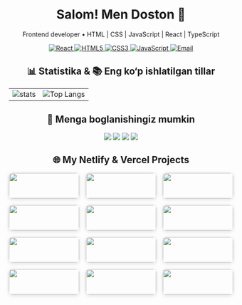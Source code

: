 <h1 align="center">Salom! Men <b>Doston</b> 👋</h1>
<p align="center">Frontend developer • HTML | CSS | JavaScript | React | TypeScript</p>

<!-- Skills Badges -->
<p align="center">
  <a href="https://github.com/dostonadxamov">
    <img src="https://img.shields.io/badge/React-%2320232a.svg?style=for-the-badge&logo=react&logoColor=61DAFB" alt="React"/>
  </a>
  <a href="https://github.com/dostonadxamov">
    <img src="https://img.shields.io/badge/HTML5-%23E34F26.svg?style=for-the-badge&logo=html5&logoColor=ffffff" alt="HTML5"/>
  </a>
  <a href="https://github.com/dostonadxamov">
    <img src="https://img.shields.io/badge/CSS3-%231572B6.svg?style=for-the-badge&logo=css3&logoColor=ffffff" alt="CSS3"/>
  </a>
  <a href="https://github.com/dostonadxamov">
    <img src="https://img.shields.io/badge/JavaScript-%23F7DF1E.svg?style=for-the-badge&logo=javascript&logoColor=000000" alt="JavaScript"/>
  </a>
  <a href="mailto:dostonadxamov222@gmail.com">
    <img src="https://img.shields.io/badge/Email-dostonadxamov222@gmail.com-blue?style=for-the-badge" alt="Email"/>
  </a>
</p>



<!-- GitHub Stats yonma-yon -->
<h2 align="center">📊 Statistika & 📚 Eng ko‘p ishlatilgan tillar</h2>
<table align="center">
  <tr>
    <td align="center">
      <picture>
        <source media="(prefers-color-scheme: dark)" srcset="https://github-readme-stats.vercel.app/api?username=dostonadxamov&show_icons=true"/>
        <img alt="stats" src="https://github-readme-stats.vercel.app/api?username=dostonadxamov&show_icons=true"/>
      </picture>
    </td>
    <td align="center">
      <img alt="Top Langs" src="https://github-readme-stats.vercel.app/api/top-langs/?username=dostonadxamov&layout=compact&theme=radical"/>
    </td>
  </tr>
</table>

<!-- Kontaktlar -->
<h2 align="center">🤝 Menga boglanishingiz  mumkin</h2>
<p align="center">
  <a href="https://t.me/DOSTON_DEVELOPER"><img src="https://img.shields.io/badge/Telegram-2CA5E0?style=for-the-badge&logo=telegram&logoColor=white"/></a>
   <a href="https://t.me/freelancet_ashkent"><img src="https://img.shields.io/badge/Telegram-2CA5E0?style=for-the-badge&logo=telegram&logoColor=white"/></a>
  <a href="https://www.linkedin.com/in/doston-adxamov-47709a320/"><img src="https://img.shields.io/badge/LinkedIn-0A66C2?style=for-the-badge&logo=linkedin&logoColor=white"/></a>
  <a href="mailto:dostonadxamov222@gmail.com"><img src="https://img.shields.io/badge/Email-D14836?style=for-the-badge&logo=gmail&logoColor=white"/></a>
</p>

<h2 align="center">🌐 My Netlify & Vercel Projects</h2>

<div align="center" style="display: grid; grid-template-columns: repeat(3, 1fr); gap: 15px; max-width: 900px; margin: auto;">

  <!-- Mini Store -->
  <div style="border-radius: 8px; overflow: hidden; box-shadow: 0 2px 8px rgba(0,0,0,0.15); text-align:center;">
    <img src="https://i.postimg.cc/GtYB3Cw5/Screenshot-From-2025-08-27-01-38-05.png" width="100%"/>
    <a href="https://spontaneous-tanuki-adb569.netlify.app/" style="display:block; margin:10px 0; text-decoration: none; color: inherit; font-weight:bold;">Mini Store</a>
  </div>

  <!-- Dessert -->
  <div style="border-radius: 8px; overflow: hidden; box-shadow: 0 2px 8px rgba(0,0,0,0.15); text-align:center;">
    <img src="https://i.postimg.cc/ZnFTDKh4/Screenshot-From-2025-08-27-01-46-32.png" width="100%"/>
    <a href="https://velvety-kashata-f00e42.netlify.app/" style="display:block; margin:10px 0; text-decoration: none; color: inherit; font-weight:bold;">Dessert</a>
  </div>

  <!-- Headphones -->
  <div style="border-radius: 8px; overflow: hidden; box-shadow: 0 2px 8px rgba(0,0,0,0.15); text-align:center;">
    <img src="https://i.postimg.cc/2S3Dnx3z/Screenshot-From-2025-08-27-01-48-38.png" width="100%"/>
    <a href="https://zesty-otter-e326f5.netlify.app/" style="display:block; margin:10px 0; text-decoration: none; color: inherit; font-weight:bold;">Headphones</a>
  </div>

  <!-- Region -->
  <div style="border-radius: 8px; overflow: hidden; box-shadow: 0 2px 8px rgba(0,0,0,0.15); text-align:center;">
    <img src="https://i.postimg.cc/cJqb67nk/Screenshot-From-2025-08-27-01-50-22.png" width="100%"/>
    <a href="https://whimsical-sprite-e3ae08.netlify.app/" style="display:block; margin:10px 0; text-decoration: none; color: inherit; font-weight:bold;">Region</a>
  </div>

  <!-- Don-Don -->
  <div style="border-radius: 8px; overflow: hidden; box-shadow: 0 2px 8px rgba(0,0,0,0.15); text-align:center;">
    <img src="https://i.postimg.cc/mZdp7W9H/Screenshot-From-2025-08-27-01-51-16.png" width="100%"/>
    <a href="https://roaring-biscotti-e566b4.netlify.app/" style="display:block; margin:10px 0; text-decoration: none; color: inherit; font-weight:bold;">Don-Don</a>
  </div>

  <!-- TodoList -->
  <div style="border-radius: 8px; overflow: hidden; box-shadow: 0 2px 8px rgba(0,0,0,0.15); text-align:center;">
    <img src="https://i.postimg.cc/13FWxgjG/Screenshot-From-2025-08-27-01-52-24.png" width="100%"/>
    <a href="https://todo-project-adxamovs.netlify.app/" style="display:block; margin:10px 0; text-decoration: none; color: inherit; font-weight:bold;">TodoList</a>
  </div>

  <!-- Design -->
  <div style="border-radius: 8px; overflow: hidden; box-shadow: 0 2px 8px rgba(0,0,0,0.15); text-align:center;">
    <img src="https://i.postimg.cc/cC6mF638/Screenshot-From-2025-08-27-01-54-20.png" width="100%"/>
    <a href="https://algorithm-evengers-topshiriq-1.netlify.app/" style="display:block; margin:10px 0; text-decoration: none; color: inherit; font-weight:bold;">Design</a>
  </div>

  <!-- Auth -->
  <div style="border-radius: 8px; overflow: hidden; box-shadow: 0 2px 8px rgba(0,0,0,0.15); text-align:center;">
    <img src="https://i.postimg.cc/85XdfDYk/Screenshot-From-2025-08-27-01-56-24.png" width="100%"/>
    <a href="https://autharition.vercel.app/" style="display:block; margin:10px 0; text-decoration: none; color: inherit; font-weight:bold;">Auth</a>
  </div>

  <!-- Context Store -->
  <div style="border-radius: 8px; overflow: hidden; box-shadow: 0 2px 8px rgba(0,0,0,0.15); text-align:center;">
    <img src="https://i.postimg.cc/BbdxNpsd/Screenshot-From-2025-08-27-01-57-25.png" width="100%"/>
    <a href="https://context-store-rosy.vercel.app/" style="display:block; margin:10px 0; text-decoration: none; color: inherit; font-weight:bold;">Context Store</a>
  </div>

  <!-- Fake Shop -->
  <div style="border-radius: 8px; overflow: hidden; box-shadow: 0 2px 8px rgba(0,0,0,0.15); text-align:center;">
    <img src="https://i.postimg.cc/x1GKyLZ4/Screenshot-From-2025-08-27-01-58-35.png" width="100%"/>
    <a href="https://fake-shop-flax.vercel.app/" style="display:block; margin:10px 0; text-decoration: none; color: inherit; font-weight:bold;">Fake Shop</a>
  </div>

  <div style="border-radius: 8px; overflow: hidden; box-shadow: 0 2px 8px rgba(0,0,0,0.15); text-align:center;">
    <img src="https://i.postimg.cc/FF2gdFCB/Screenshot-From-2025-09-14-18-39-41.png" width="100%"/>
    <a href="https://healty-psi.vercel.app/" style="display:block; margin:10px 0; text-decoration: none; color: inherit; font-weight:bold;">Healthy</a>
  </div>

  <div style="border-radius: 8px; overflow: hidden; box-shadow: 0 2px 8px rgba(0,0,0,0.15); text-align:center;">
    <img src="https://i.postimg.cc/vTZMgPRX/Screenshot-From-2025-08-30-15-05-45.png" width="100%"/>
    <a href="https://authorization-three-pi.vercel.app/" style="display:block; margin:10px 0; text-decoration: none; color: inherit; font-weight:bold;">Auth</a>
  </div>

</div>


</div>
